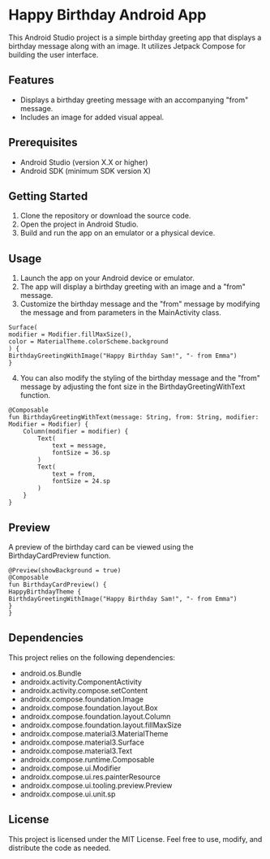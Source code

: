 # Happy Birthday Android App

This Android Studio project is a simple birthday greeting app that displays a birthday message along with an image. It utilizes Jetpack Compose for building the user interface.

## Features

- Displays a birthday greeting message with an accompanying "from" message.
- Includes an image for added visual appeal.

## Prerequisites

- Android Studio (version X.X or higher)
- Android SDK (minimum SDK version X)

## Getting Started

1. Clone the repository or download the source code.
2. Open the project in Android Studio.
3. Build and run the app on an emulator or a physical device.

## Usage

1. Launch the app on your Android device or emulator.
2. The app will display a birthday greeting with an image and a "from" message.
3. Customize the birthday message and the "from" message by modifying the message and from parameters in the MainActivity class.

```
Surface(
modifier = Modifier.fillMaxSize(),
color = MaterialTheme.colorScheme.background
) {
BirthdayGreetingWithImage("Happy Birthday Sam!", "- from Emma")
}
```

4. You can also modify the styling of the birthday message and the "from" message by adjusting the font size in the BirthdayGreetingWithText function.

```
@Composable
fun BirthdayGreetingWithText(message: String, from: String, modifier: Modifier = Modifier) {
    Column(modifier = modifier) {
        Text(
            text = message,
            fontSize = 36.sp
        )
        Text(
            text = from,
            fontSize = 24.sp
        )
    }
}
```

## Preview

A preview of the birthday card can be viewed using the BirthdayCardPreview function.

```
@Preview(showBackground = true)
@Composable
fun BirthdayCardPreview() {
HappyBirthdayTheme {
BirthdayGreetingWithImage("Happy Birthday Sam!", "- from Emma")
}
}
```

## Dependencies

This project relies on the following dependencies:

- android.os.Bundle
- androidx.activity.ComponentActivity
- androidx.activity.compose.setContent
- androidx.compose.foundation.Image
- androidx.compose.foundation.layout.Box
- androidx.compose.foundation.layout.Column
- androidx.compose.foundation.layout.fillMaxSize
- androidx.compose.material3.MaterialTheme
- androidx.compose.material3.Surface
- androidx.compose.material3.Text
- androidx.compose.runtime.Composable
- androidx.compose.ui.Modifier
- androidx.compose.ui.res.painterResource
- androidx.compose.ui.tooling.preview.Preview
- androidx.compose.ui.unit.sp

## License

This project is licensed under the MIT License. Feel free to use, modify, and distribute the code as needed.

```

```

